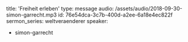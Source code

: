 title: 'Freiheit erleben'
type: message
audio: /assets/audio/2018-09-30-simon-garrecht.mp3
id: 76e54dca-3c7b-400d-a2ee-6a18e4ec822f
sermon_series: weltveraenderer
speaker:
  - simon-garrecht
